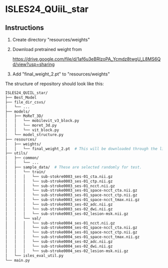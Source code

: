 # ISLES24_QUiiL_star

## Instructions
1. Create directory "resources/weights"
2. Download pretrained weight from

    https://drive.google.com/file/d/1af6u3eBRlzoPA_Ycmdz8twgU_L8MS6Qd/view?usp=sharing
5. Add "final_weight_2.pt" to "resources/weights"

The structure of repository should look like this:
```bash
ISLES24_QUIIL_star/
├── Best_Model
├── file_dir_csvs/
│   └── ...
├── models/
│   ├── MoReT_3D/
│   │   └── mobilevit_v3_block.py
│   │   └── moret_3d.py
│   │   └── vit_block.py
│   └── model_structure.py
├── resources/
│   ├── weights/
│   │   └── final_weight_2.pt  # This will be downloaded through the link above.
├── utils/
│   ├── common/
│   │   └── ...
│   ├── sample_data/  # These are selected randomly for test.
│   │   └── train/ 
│   │   │   └── sub-stokre0003_ses-01_cta.nii.gz
│   │   │   └── sub-stroke0003_ses-01_ctp.nii.gz
│   │   │   └── sub-stroke0003_ses-01_ncct.nii.gz
│   │   │   └── sub-stroke0003_ses-01_space-ncct_cta.nii.gz
│   │   │   └── sub-stroke0003_ses-01_space-ncct_ctp.nii.gz
│   │   │   └── sub-stroke0003_ses-01_space-ncct_tmax.nii.gz
│   │   │   └── sub-stroke0003_ses-02_adc.nii.gz
│   │   │   └── sub-stroke0003_ses-02_dwi.nii.gz
│   │   │   └── sub-stroke0003_ses-02_lesion-msk.nii.gz
│   │   └── val/
│   │   │   └── sub-stroke0004_ses-01_ncct.nii.gz
│   │   │   └── sub-stroke0004_ses-01_space-ncct_cta.nii.gz
│   │   │   └── sub-stroke0004_ses-01_space-ncct_ctp.nii.gz
│   │   │   └── sub-stroke0004_ses-01_space-ncct_tmax.nii.gz
│   │   │   └── sub-stroke0004_ses-02_adc.nii.gz
│   │   │   └── sub-stroke0004_ses-02_dwi.nii.gz
│   │   │   └── sub-stroke0004_ses-02_lesion-msk.nii.gz
│   └── isles_eval_util.py
└── main.py
```
